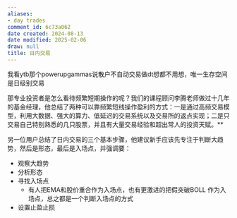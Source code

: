 ```yaml
---
aliases:
- day trades
comment_id: 6c73a062
date created: 2024-08-13
date modified: 2025-02-06
draw: null
title: 日内交易
---
```

我看ytb那个powerupgammas说散户不自动交易做dt想都不用想，唯一生存空间是日级别交易

那专业投资者是怎么看待频繁短期操作的呢？我们的课程顾问李腾老师做过十几年的基金经理，他总结了两种可以靠频繁短线操作盈利的方式：一是通过高频交易模型，利用大数据、强大的算力、低延迟的交易系统以及交易所的返点实现；二是只交易自己特别熟悉的几只股票，并且有大量交易经验和超出常人的投资天赋。**

另一位用户总结了日内交易的三个基本步骤，他建议新手应该先专注于判断大趋势，然后是形态，最后是入场点，并强调要：

- 观察大趋势
- 分析形态
- 寻找入场点
	- 有人把EMA和股价重合作为入场点，也有更激进的把假突破BOLL 作为入场点，总之都是一个判断入场点的方式
- 设置止盈止损
